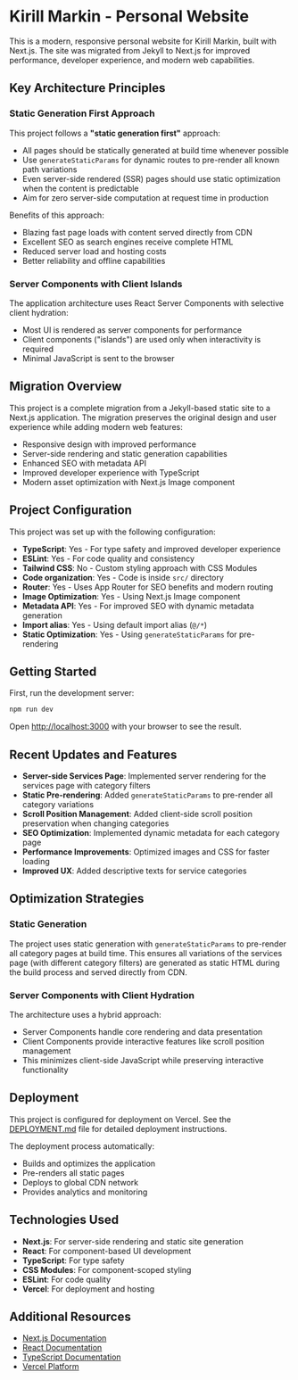 # Kirill Markin - Personal Website

This is a modern, responsive personal website for Kirill Markin, built with Next.js. The site was migrated from Jekyll to Next.js for improved performance, developer experience, and modern web capabilities.

## Key Architecture Principles

### Static Generation First Approach

This project follows a **"static generation first"** approach:

- All pages should be statically generated at build time whenever possible
- Use `generateStaticParams` for dynamic routes to pre-render all known path variations
- Even server-side rendered (SSR) pages should use static optimization when the content is predictable
- Aim for zero server-side computation at request time in production

Benefits of this approach:
- Blazing fast page loads with content served directly from CDN
- Excellent SEO as search engines receive complete HTML
- Reduced server load and hosting costs
- Better reliability and offline capabilities

### Server Components with Client Islands

The application architecture uses React Server Components with selective client hydration:
- Most UI is rendered as server components for performance
- Client components ("islands") are used only when interactivity is required
- Minimal JavaScript is sent to the browser

## Migration Overview

This project is a complete migration from a Jekyll-based static site to a Next.js application. The migration preserves the original design and user experience while adding modern web features:

- Responsive design with improved performance
- Server-side rendering and static generation capabilities
- Enhanced SEO with metadata API
- Improved developer experience with TypeScript
- Modern asset optimization with Next.js Image component

## Project Configuration

This project was set up with the following configuration:

- **TypeScript**: Yes - For type safety and improved developer experience
- **ESLint**: Yes - For code quality and consistency
- **Tailwind CSS**: No - Custom styling approach with CSS Modules
- **Code organization**: Yes - Code is inside `src/` directory
- **Router**: Yes - Uses App Router for SEO benefits and modern routing
- **Image Optimization**: Yes - Using Next.js Image component
- **Metadata API**: Yes - For improved SEO with dynamic metadata generation
- **Import alias**: Yes - Using default import alias (`@/*`)
- **Static Optimization**: Yes - Using `generateStaticParams` for pre-rendering

## Getting Started

First, run the development server:

```bash
npm run dev
```

Open [http://localhost:3000](http://localhost:3000) with your browser to see the result.

## Recent Updates and Features

- **Server-side Services Page**: Implemented server rendering for the services page with category filters
- **Static Pre-rendering**: Added `generateStaticParams` to pre-render all category variations
- **Scroll Position Management**: Added client-side scroll position preservation when changing categories
- **SEO Optimization**: Implemented dynamic metadata for each category page
- **Performance Improvements**: Optimized images and CSS for faster loading
- **Improved UX**: Added descriptive texts for service categories

## Optimization Strategies

### Static Generation

The project uses static generation with `generateStaticParams` to pre-render all category pages at build time. This ensures all variations of the services page (with different category filters) are generated as static HTML during the build process and served directly from CDN.

### Server Components with Client Hydration

The architecture uses a hybrid approach:
- Server Components handle core rendering and data presentation
- Client Components provide interactive features like scroll position management
- This minimizes client-side JavaScript while preserving interactive functionality

## Deployment

This project is configured for deployment on Vercel. See the [DEPLOYMENT.md](./DEPLOYMENT.md) file for detailed deployment instructions.

The deployment process automatically:
- Builds and optimizes the application
- Pre-renders all static pages
- Deploys to global CDN network
- Provides analytics and monitoring

## Technologies Used

- **Next.js**: For server-side rendering and static site generation
- **React**: For component-based UI development
- **TypeScript**: For type safety
- **CSS Modules**: For component-scoped styling
- **ESLint**: For code quality
- **Vercel**: For deployment and hosting

## Additional Resources

- [Next.js Documentation](https://nextjs.org/docs)
- [React Documentation](https://reactjs.org/docs/getting-started.html)
- [TypeScript Documentation](https://www.typescriptlang.org/docs/)
- [Vercel Platform](https://vercel.com)

